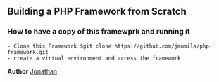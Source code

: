 ## Building a PHP Framework from Scratch

### How to have a copy of this framewprk and running it
    - Clone this Framework $git clone https://github.com/jmusila/php-framework.git
    - create a virtual environment and access the framework

**Author** [Jonathan](https://github.com/jmusila)